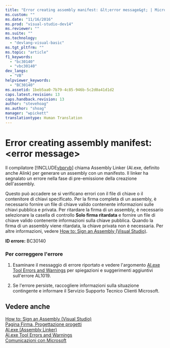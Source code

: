 ```yaml
---
title: "Error creating assembly manifest: &lt;error message&gt; | Microsoft Docs"
ms.custom: ""
ms.date: "11/16/2016"
ms.prod: "visual-studio-dev14"
ms.reviewer: ""
ms.suite: ""
ms.technology: 
  - "devlang-visual-basic"
ms.tgt_pltfrm: ""
ms.topic: "article"
f1_keywords: 
  - "bc30140"
  - "vbc30140"
dev_langs: 
  - "VB"
helpviewer_keywords: 
  - "BC30140"
ms.assetid: 1beb5aa0-7b79-4c85-946b-5c2d0a41d1d2
caps.latest.revision: 13
caps.handback.revision: 13
author: "stevehoag"
ms.author: "shoag"
manager: "wpickett"
translationtype: Human Translation
---
```

# Error creating assembly manifest: &lt;error message&gt;
Il compilatore [!INCLUDE[vbprvb](../../../csharp/programming-guide/concepts/linq/includes/vbprvb_md.md)] chiama Assembly Linker \(Al.exe, definito anche Alink\) per generare un assembly con un manifesto.  Il linker ha segnalato un errore nella fase di pre\-emissione della creazione dell'assembly.  
  
 Questo può accadere se si verificano errori con il file di chiave o il contenitore di chiavi specificato.  Per la firma completa di un assembly, è necessario fornire un file di chiave valido contenente informazioni sulle chiavi pubblica e privata.  Per ritardare la firma di un assembly, è necessario selezionare la casella di controllo **Solo firma ritardata** e fornire un file di chiave valido contenente informazioni sulla chiave pubblica.  Quando la firma di un assembly viene ritardata, la chiave privata non è necessaria.  Per altre informazioni, vedere [How to: Sign an Assembly \(Visual Studio\)](http://msdn.microsoft.com/it-it/f468a7d3-234c-4353-924d-8e0ae5896564).  
  
 **ID errore:** BC30140  
  
### Per correggere l'errore  
  
1.  Esaminare il messaggio di errore riportato e vedere l'argomento [Al.exe Tool Errors and Warnings](http://msdn.microsoft.com/it-it/7f125d49-0a03-47a6-9ba9-d61a679a7d4b) per spiegazioni e suggerimenti aggiuntivi sull'errore AL1019.  
  
2.  Se l'errore persiste, raccogliere informazioni sulla situazione contingente e informare il Servizio Supporto Tecnico Clienti Microsoft.  
  
## Vedere anche  
 [How to: Sign an Assembly \(Visual Studio\)](http://msdn.microsoft.com/it-it/f468a7d3-234c-4353-924d-8e0ae5896564)   
 [Pagina Firma, Progettazione progetti](/visual-studio/ide/reference/signing-page-project-designer)   
 [Al.exe \(Assembly Linker\)](../Topic/Al.exe%20\(Assembly%20Linker\).md)   
 [Al.exe Tool Errors and Warnings](http://msdn.microsoft.com/it-it/7f125d49-0a03-47a6-9ba9-d61a679a7d4b)   
 [Comunicazioni con Microsoft](/visual-studio/ide/talk-to-us)
